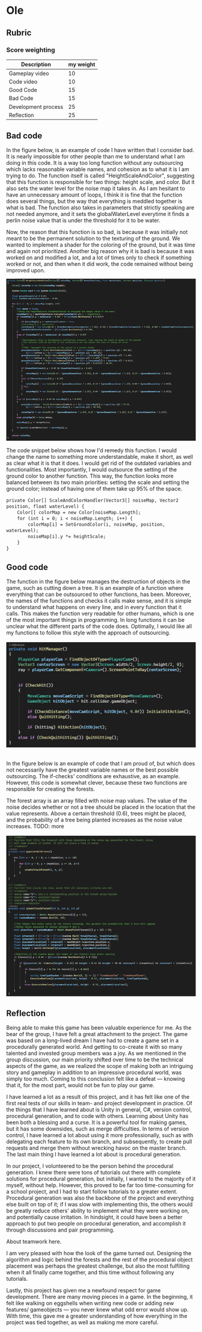 # Ole 

## Rubric

### Score weighting
| Description         | my weight |
|---------------------|-----------|
| Gameplay video      | 10        |
| Code video          | 10        |
| Good Code           | 15        |
| Bad Code            | 15        |
| Development process | 25        |
| Reflection          | 25        |


## Bad code
In the figure below, is an example of code I have written that I consider bad. It is nearly impossible
for other people than me to understand what I am doing in this code. It is a way too long function 
without any outsourcing which lacks reasonable variable names, and cohesion as to what it is I am trying 
to do. The function itself is called "HeightScaleAndColor", suggesting that this function is responsible 
for two things: height scale, and color. But it also sets the water level for the noise map it takes in.
As I am hesitant to have an unnecessary amount of loops, I think it is fine that the function does 
several things, but the way that everything is meddled together is what is bad. The function also
takes in parameters that strictly speaking are not needed anymore, and it sets the globalWaterLevel
everytime it finds a perlin noise value that is under the threshold for it to be water. 

Now, the reason that this function is so bad, is because it was initially not meant to be the permanent 
solution to the texturing of the ground. We wanted to implement a shader for the coloring of the 
ground, but it was time and again not prioritized. Another big reason why it is bad is because it was
worked on and modified a lot, and a lot of times only to check if something worked or not, and then when
it did work, the code remained without being improved upon. 


![Bad code ole](images/badcode_ole.png)

The code snippet below shows how I'd remedy this function. I would change the name to something more 
understandable, make it short, as well as clear what it is that it does. I would get rid of the 
outdated variables and functionalities. Most importantly, I would outsource the setting of the ground
color to another function. This way, the function looks more balanced between its two main priorities:
setting the scale and setting the ground color; instead of having one of them take up 95% of the space.

```
private Color[] ScaleAndColorHandler(Vector3[] noiseMap, Vector2 position, float waterLevel) {
    Color[] colorMap = new Color[noiseMap.Length];
    for (int i = 0; i < noiseMap.Length; i++) {
        colorMap[i] = SetGroundColor(i, noiseMap, position, waterLevel); 
        noiseMap[i].y *= heightScale;
    }
}
```


## Good code
The function in the figure below manages the destruction of objects in the game, such as cutting down a tree.
It is an example of a function where everything that can be outsourced to other functions, has been.
Moreover, the names of the functions and checks it calls make sense, and it is simple to understand
what happens on every line, and in every function that it calls. This makes the function very readable
for other humans, which is one of the most important things in programming. In long functions it can
be unclear what the different parts of the code does. Optimally, I would like all my functions to follow
this style with the approach of outsourcing.<br><br>
![Good code ole](images/goodcode_destroy_ole.png)
<br><br>

In the figure below is an example of code that I am proud of, but which does not necessarily have the
greatest variable names or the best possible outsourcing. The if-checks' conditions are exhaustive,
as an example. However, this code is somewhat clever, because these two functions are responsible for 
creating the forests. 

The forest array is an array filled with noise map values. The value of the 
noise decides whether or not a tree should be placed in the location that the value represents. 
Above a certain threshold (0.6), trees might be placed, and the probability of a tree being planted
increases as the noise value increases. TODO: more
<br><br>
![image](images/goodcode_trees_ole.png)


## Reflection
Being able to make this game has been valuable experience for me. As the bear of the group, I have felt 
a great attachment to the project. The game was based on a long-lived dream I have had to create a game 
set in a procedurally generated world. And getting to co-create it with so many talented and invested
group members was a joy. As we mentioned in the group discussion, our main priority shifted over time 
to be the technical aspects of the game, as we realized the scope of making both an intriguing story and 
gameplay in addition to an impressive procedural world, was simply too much. Coming to this conclusion 
felt like a defeat — knowing that it, for the most part, would not be fun to play our game.

I have learned a lot as a result of this project, and it has felt like one of the first real tests 
of our skills in team- and project development in practice. Of the things that I have learned about 
is Unity in general, C#, version control, procedural generation, and to code with others. Learning about 
Unity has been both a blessing and a curse. It is a powerful tool for making games, but it has some
downsides, such as merge difficulties. In terms of version control, I have learned a lot about using 
it more professionally, such as with delegating each feature to its own branch, and subsequently, to
create pull requests and merge them without wrecking havoc on the master branch. The last main thing 
I have learned a lot about is procedural generation.

In our project, I volunteered to be the person behind the procedural generation. I knew there were tons
of tutorials out there with complete solutions for procedural generation, but initially, I wanted to 
the majority of it myself, without help. However, this proved to be far too time-consuming for a school
project, and I had to start follow tutorials to a greater extent. Procedural generation was also the backbone
of the project and everything else built on top of it; if I was slow with implementing this, 
the others would be greatly reduce others' ability to implement what they were working on, and potentially 
cause irritation. In hindsight, it could have been a better approach to
put two people on procedural generation, and accomplish it through discussions and pair programming.

About teamwork here.

I am very pleased with how the look of the game turned out. Designing the algorithm and logic behind
the forests and the rest of the procedural object placement was perhaps the greatest challenge, but also
the most fulfilling when it all finally came together, and this time without following any tutorials. 

Lastly, this project has given me a newfound respect for game development. There are many moving pieces 
in a game. In the beginning, it felt like walking on eggshells when writing new code or adding new features/
gameobjects — you never knew what odd error would show up. With time, this gave me a greater understanding 
of how everything in the project was tied together, as well as making me more careful.

